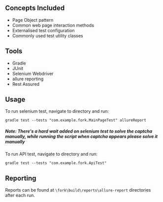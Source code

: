 ## Concepts Included

* Page Object pattern
* Common web page interaction methods
* Externalised test configuration
* Commonly used test utility classes

## Tools

* Gradle
* JUnit
* Selenium Webdriver
* allure reporting
* Rest Assured


## Usage

To run selenium test, navigate to directory and run:

`gradle test --tests "com.example.fork.MainPageTest" allureReport`

##### Note: There's a hard wait added on selenium test to solve the captcha manually, while running the script when captcha appears please solve it manually

To run API test, navigate to directory and run:

`gradle test --tests "com.example.fork.ApiTest" `

## Reporting

Reports can be found at `\fork\build\reports\allure-report` directories after each run.

